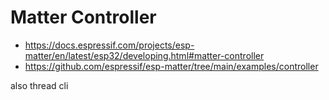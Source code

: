 # Matter Controller

- https://docs.espressif.com/projects/esp-matter/en/latest/esp32/developing.html#matter-controller
- https://github.com/espressif/esp-matter/tree/main/examples/controller

also thread cli